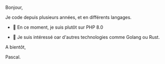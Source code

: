 Bonjour,

Je code depuis plusieurs années, et en différents langages.

- 🔭 En ce moment, je suis plutôt sur PHP 8.0

- 🌱 Je suis intéressé oar d'autres technologies comme Golang ou Rust.

A bientôt,

Pascal.


<!--
**PascalL7/PascalL7** is a ✨ _special_ ✨ repository because its `README.md` (this file) appears on your GitHub profile.

- 🔭 I’m currently working on ...
- 🌱 I’m currently learning ...
- 👯 I’m looking to collaborate on ...
- 🤔 I’m looking for help with ...
- 💬 Ask me about ...
- 📫 How to reach me: ...
- 😄 Pronouns: ...
- ⚡ Fun fact: ...
-->
